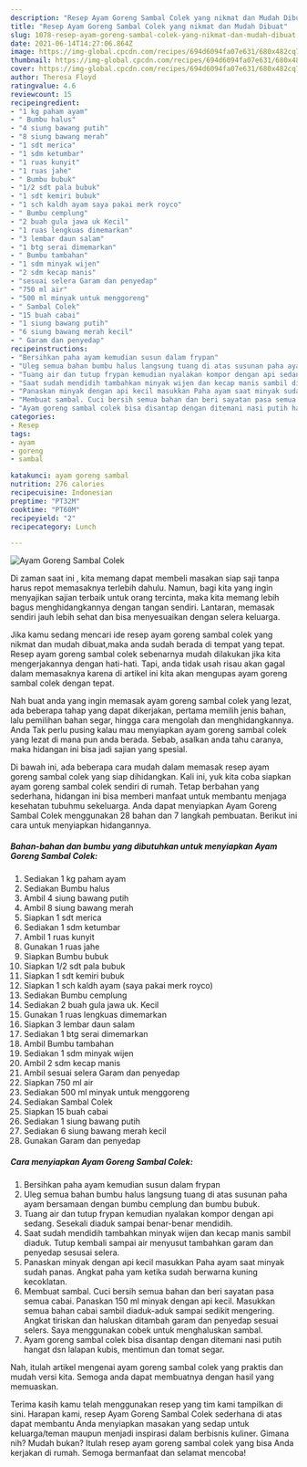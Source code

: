 ```yaml
---
description: "Resep Ayam Goreng Sambal Colek yang nikmat dan Mudah Dibuat"
title: "Resep Ayam Goreng Sambal Colek yang nikmat dan Mudah Dibuat"
slug: 1078-resep-ayam-goreng-sambal-colek-yang-nikmat-dan-mudah-dibuat
date: 2021-06-14T14:27:06.864Z
image: https://img-global.cpcdn.com/recipes/694d6094fa07e631/680x482cq70/ayam-goreng-sambal-colek-foto-resep-utama.jpg
thumbnail: https://img-global.cpcdn.com/recipes/694d6094fa07e631/680x482cq70/ayam-goreng-sambal-colek-foto-resep-utama.jpg
cover: https://img-global.cpcdn.com/recipes/694d6094fa07e631/680x482cq70/ayam-goreng-sambal-colek-foto-resep-utama.jpg
author: Theresa Floyd
ratingvalue: 4.6
reviewcount: 15
recipeingredient:
- "1 kg paham ayam"
- " Bumbu halus"
- "4 siung bawang putih"
- "8 siung bawang merah"
- "1 sdt merica"
- "1 sdm ketumbar"
- "1 ruas kunyit"
- "1 ruas jahe"
- " Bumbu bubuk"
- "1/2 sdt pala bubuk"
- "1 sdt kemiri bubuk"
- "1 sch kaldh ayam saya pakai merk royco"
- " Bumbu cemplung"
- "2 buah gula jawa uk Kecil"
- "1 ruas lengkuas dimemarkan"
- "3 lembar daun salam"
- "1 btg serai dimemarkan"
- " Bumbu tambahan"
- "1 sdm minyak wijen"
- "2 sdm kecap manis"
- "sesuai selera Garam dan penyedap"
- "750 ml air"
- "500 ml minyak untuk menggoreng"
- " Sambal Colek"
- "15 buah cabai"
- "1 siung bawang putih"
- "6 siung bawang merah kecil"
- " Garam dan penyedap"
recipeinstructions:
- "Bersihkan paha ayam kemudian susun dalam frypan"
- "Uleg semua bahan bumbu halus langsung tuang di atas susunan paha ayam bersamaan dengan bumbu cemplung dan bumbu bubuk."
- "Tuang air dan tutup frypan kemudian nyalakan kompor dengan api sedang. Sesekali diaduk sampai benar-benar mendidih."
- "Saat sudah mendidih tambahkan minyak wijen dan kecap manis sambil diaduk. Tutup kembali sampai air menyusut tambahkan garam dan penyedap sesusai selera."
- "Panaskan minyak dengan api kecil masukkan Paha ayam saat minyak sudah panas. Angkat paha yam ketika sudah berwarna kuning kecoklatan."
- "Membuat sambal. Cuci bersih semua bahan dan beri sayatan pasa semua cabai. Panaskan 150 ml minyak dengan api kecil. Masukkan semua bahan cabai sambil diaduk-aduk sampai sedikit mengering. Angkat tiriskan dan haluskan ditambah garam dan penyedap sesuai selers. Saya menggunakan cobek untuk menghaluskan sambal."
- "Ayam goreng sambal colek bisa disantap dengan ditemani nasi putih hangat dsn lalapan kubis, mentimun dan tomat segar."
categories:
- Resep
tags:
- ayam
- goreng
- sambal

katakunci: ayam goreng sambal 
nutrition: 276 calories
recipecuisine: Indonesian
preptime: "PT32M"
cooktime: "PT60M"
recipeyield: "2"
recipecategory: Lunch

---
```



![Ayam Goreng Sambal Colek](https://img-global.cpcdn.com/recipes/694d6094fa07e631/680x482cq70/ayam-goreng-sambal-colek-foto-resep-utama.jpg)

Di zaman  saat ini , kita memang dapat membeli masakan siap saji tanpa harus repot memasaknya terlebih dahulu. Namun, bagi kita yang ingin menyajikan sajian terbaik untuk orang tercinta, maka kita memang lebih bagus menghidangkannya dengan tangan sendiri. Lantaran, memasak sendiri jauh lebih sehat dan bisa menyesuaikan dengan selera keluarga.

Jika kamu sedang mencari ide resep ayam goreng sambal colek yang nikmat dan mudah dibuat,maka anda sudah berada di tempat yang tepat. Resep ayam goreng sambal colek  sebenarnya mudah dilakukan jika kita mengerjakannya dengan hati-hati. Tapi, anda tidak usah risau akan gagal dalam memasaknya 
karena di artikel ini kita akan mengupas ayam goreng sambal colek dengan tepat.  



Nah buat anda yang ingin memasak ayam goreng sambal colek yang lezat, ada beberapa tahap yang dapat dikerjakan, pertama memilih jenis bahan, lalu pemilihan bahan segar, hingga cara mengolah dan menghidangkannya. Anda Tak perlu pusing kalau mau menyiapkan ayam goreng sambal colek yang lezat di mana pun anda berada. Sebab, asalkan anda  tahu caranya, maka hidangan ini bisa jadi sajian yang spesial.

Di bawah ini, ada beberapa cara mudah dalam memasak resep ayam goreng sambal colek yang siap dihidangkan. Kali ini, yuk kita coba siapkan ayam goreng sambal colek sendiri di rumah. Tetap berbahan yang sederhana, hidangan ini bisa memberi manfaat untuk membantu menjaga kesehatan tubuhmu sekeluarga. Anda dapat menyiapkan Ayam Goreng Sambal Colek menggunakan 28 bahan dan 7 langkah pembuatan. Berikut ini cara untuk menyiapkan hidangannya.

<!--inarticleads1-->

##### Bahan-bahan dan bumbu yang dibutuhkan untuk menyiapkan Ayam Goreng Sambal Colek:

1. Sediakan 1 kg paham ayam
1. Sediakan  Bumbu halus
1. Ambil 4 siung bawang putih
1. Ambil 8 siung bawang merah
1. Siapkan 1 sdt merica
1. Sediakan 1 sdm ketumbar
1. Ambil 1 ruas kunyit
1. Gunakan 1 ruas jahe
1. Siapkan  Bumbu bubuk
1. Siapkan 1/2 sdt pala bubuk
1. Siapkan 1 sdt kemiri bubuk
1. Siapkan 1 sch kaldh ayam (saya pakai merk royco)
1. Sediakan  Bumbu cemplung
1. Sediakan 2 buah gula jawa uk. Kecil
1. Gunakan 1 ruas lengkuas dimemarkan
1. Siapkan 3 lembar daun salam
1. Sediakan 1 btg serai dimemarkan
1. Ambil  Bumbu tambahan
1. Sediakan 1 sdm minyak wijen
1. Ambil 2 sdm kecap manis
1. Ambil sesuai selera Garam dan penyedap
1. Siapkan 750 ml air
1. Sediakan 500 ml minyak untuk menggoreng
1. Sediakan  Sambal Colek
1. Siapkan 15 buah cabai
1. Sediakan 1 siung bawang putih
1. Sediakan 6 siung bawang merah kecil
1. Gunakan  Garam dan penyedap




<!--inarticleads2-->

##### Cara menyiapkan Ayam Goreng Sambal Colek:

1. Bersihkan paha ayam kemudian susun dalam frypan
1. Uleg semua bahan bumbu halus langsung tuang di atas susunan paha ayam bersamaan dengan bumbu cemplung dan bumbu bubuk.
1. Tuang air dan tutup frypan kemudian nyalakan kompor dengan api sedang. Sesekali diaduk sampai benar-benar mendidih.
1. Saat sudah mendidih tambahkan minyak wijen dan kecap manis sambil diaduk. Tutup kembali sampai air menyusut tambahkan garam dan penyedap sesusai selera.
1. Panaskan minyak dengan api kecil masukkan Paha ayam saat minyak sudah panas. Angkat paha yam ketika sudah berwarna kuning kecoklatan.
1. Membuat sambal. Cuci bersih semua bahan dan beri sayatan pasa semua cabai. Panaskan 150 ml minyak dengan api kecil. Masukkan semua bahan cabai sambil diaduk-aduk sampai sedikit mengering. Angkat tiriskan dan haluskan ditambah garam dan penyedap sesuai selers. Saya menggunakan cobek untuk menghaluskan sambal.
1. Ayam goreng sambal colek bisa disantap dengan ditemani nasi putih hangat dsn lalapan kubis, mentimun dan tomat segar.




Nah, itulah artikel mengenai  ayam goreng sambal colek  yang praktis dan mudah versi kita. Semoga anda dapat membuatnya dengan hasil yang memuaskan. 

Terima kasih kamu telah menggunakan resep yang tim kami tampilkan di sini. Harapan kami, resep  Ayam Goreng Sambal Colek sederhana di atas dapat membantu Anda menyiapkan masakan yang sedap untuk keluarga/teman maupun menjadi inspirasi dalam berbisnis kuliner. Gimana nih? Mudah bukan? Itulah resep ayam goreng sambal colek yang bisa Anda kerjakan di rumah. Semoga bermanfaat dan selamat mencoba!

